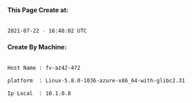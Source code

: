 
   
#### This Page Create at:

```bash

2021-07-22 - 16:48:02 UTC

```

#### Create By Machine:

```bash

Host Name : fv-az42-472

platform  : Linux-5.8.0-1036-azure-x86_64-with-glibc2.31

Ip Local  : 10.1.0.8

```

